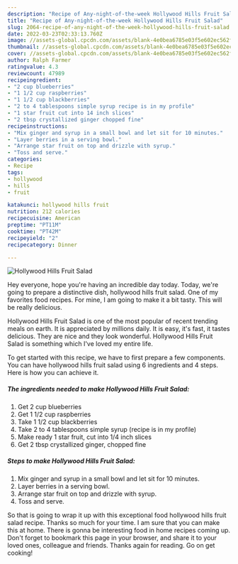 ```yaml
---
description: "Recipe of Any-night-of-the-week Hollywood Hills Fruit Salad"
title: "Recipe of Any-night-of-the-week Hollywood Hills Fruit Salad"
slug: 2064-recipe-of-any-night-of-the-week-hollywood-hills-fruit-salad
date: 2022-03-23T02:33:13.760Z
image: //assets-global.cpcdn.com/assets/blank-4e0bea6785e03f5e602ec562f230caae08da540cada707380b4fe1bbebba43da.png
thumbnail: //assets-global.cpcdn.com/assets/blank-4e0bea6785e03f5e602ec562f230caae08da540cada707380b4fe1bbebba43da.png
cover: //assets-global.cpcdn.com/assets/blank-4e0bea6785e03f5e602ec562f230caae08da540cada707380b4fe1bbebba43da.png
author: Ralph Farmer
ratingvalue: 4.3
reviewcount: 47989
recipeingredient:
- "2 cup blueberries"
- "1 1/2 cup raspberries"
- "1 1/2 cup blackberries"
- "2 to 4 tablespoons simple syrup recipe is in my profile"
- "1 star fruit cut into 14 inch slices"
- "2 tbsp crystallized ginger chopped fine"
recipeinstructions:
- "Mix ginger and syrup in a small bowl and let sit for 10 minutes."
- "Layer berries in a serving bowl."
- "Arrange star fruit on top and drizzle with syrup."
- "Toss and serve."
categories:
- Recipe
tags:
- hollywood
- hills
- fruit

katakunci: hollywood hills fruit 
nutrition: 212 calories
recipecuisine: American
preptime: "PT11M"
cooktime: "PT42M"
recipeyield: "2"
recipecategory: Dinner

---
```



![Hollywood Hills Fruit Salad](//assets-global.cpcdn.com/assets/blank-4e0bea6785e03f5e602ec562f230caae08da540cada707380b4fe1bbebba43da.png)

Hey everyone, hope you're having an incredible day today. Today, we're going to prepare a distinctive dish, hollywood hills fruit salad. One of my favorites food recipes. For mine, I am going to make it a bit tasty. This will be really delicious.



Hollywood Hills Fruit Salad is one of the most popular of recent trending meals on earth. It is appreciated by millions daily. It is easy, it's fast, it tastes delicious. They are nice and they look wonderful. Hollywood Hills Fruit Salad is something which I've loved my entire life.


To get started with this recipe, we have to first prepare a few components. You can have hollywood hills fruit salad using 6 ingredients and 4 steps. Here is how you can achieve it.

<!--inarticleads1-->

##### The ingredients needed to make Hollywood Hills Fruit Salad:

1. Get 2 cup blueberries
1. Get 1 1/2 cup raspberries
1. Take 1 1/2 cup blackberries
1. Take 2 to 4 tablespoons simple syrup (recipe is in my profile)
1. Make ready 1 star fruit, cut into 1/4 inch slices
1. Get 2 tbsp crystallized ginger, chopped fine




<!--inarticleads2-->

##### Steps to make Hollywood Hills Fruit Salad:

1. Mix ginger and syrup in a small bowl and let sit for 10 minutes.
1. Layer berries in a serving bowl.
1. Arrange star fruit on top and drizzle with syrup.
1. Toss and serve.




So that is going to wrap it up with this exceptional food hollywood hills fruit salad recipe. Thanks so much for your time. I am sure that you can make this at home. There is gonna be interesting food in home recipes coming up. Don't forget to bookmark this page in your browser, and share it to your loved ones, colleague and friends. Thanks again for reading. Go on get cooking!
